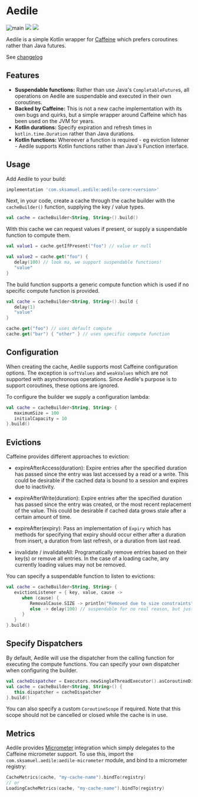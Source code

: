 # Aedile

![main](https://github.com/sksamuel/aedile/workflows/main/badge.svg)
[<img src="https://img.shields.io/maven-central/v/com.sksamuel.aedile/aedile-core.svg?label=latest%20release"/>](https://central.sonatype.com/search?q=aedile)
[<img src="https://img.shields.io/nexus/s/https/s01.oss.sonatype.org/com.sksamuel.aedile/aedile-core.svg?label=latest%20snapshot&style=plastic"/>](https://oss.sonatype.org/content/repositories/snapshots/com/sksamuel/aedile/aedile-core/)

Aedile is a simple Kotlin wrapper for [Caffeine](https://github.com/ben-manes/caffeine) which prefers coroutines rather
than Java futures.

See [changelog](changelog.md)

## Features

* **Suspendable functions:** Rather than use Java's `CompletableFuture`s, all operations on Aedile are suspendable and
  executed in their own coroutines.
* **Backed by Caffeine:** This is not a new cache implementation with its own bugs and quirks, but a simple wrapper
  around Caffeine which has been used on the JVM for years.
* **Kotlin durations:** Specify expiration and refresh times in `kotlin.time.Duration` rather than Java durations.
* **Kotlin functions:** Whereever a function is required - eg eviction listener - Aedile supports Kotlin functions
  rather than Java's Function interface.

## Usage

Add Aedile to your build:

```groovy
implementation 'com.sksamuel.aedile:aedile-core:<version>'
```

Next, in your code, create a cache through the cache builder with the `cacheBuilder()` function,
supplying the key / value types.

```kotlin
val cache = cacheBuilder<String, String>().build()
```

With this cache we can request values if present, or supply a suspendable function to compute them.

```kotlin
val value1 = cache.getIfPresent("foo") // value or null

val value2 = cache.get("foo") {
   delay(100) // look ma, we support suspendable functions!
   "value"
}
```

The build function supports a generic compute function which is used if no specific compute function is provided.

```kotlin
val cache = cacheBuilder<String, String>().build {
   delay(1)
   "value"
}

cache.get("foo") // uses default compute
cache.get("bar") { "other" } // uses specific compute function
```

## Configuration

When creating the cache, Aedile supports most Caffeine configuration options. The exception is `softValues`
and `weakValues` which are not supported with asynchronous operations. Since Aedile's purpose is to support coroutines,
these options are ignored.

To configure the builder we supply a configuration lambda:

```kotlin
val cache = cacheBuilder<String, String> {
   maximumSize = 100
   initialCapacity = 10
}.build()
```

## Evictions

Caffeine provides different approaches to eviction:

* expireAfterAccess(duration): Expire entries after the specified duration has passed since the entry was last accessed
  by a read or a write. This could be desirable if the cached data is bound to a session and expires due to inactivity.

* expireAfterWrite(duration): Expire entries after the specified duration has passed since the entry was created, or the
  most recent replacement of the value. This could be desirable if cached data grows stale after a certain amount of
  time.

* expireAfter(expiry): Pass an implementation of `Expiry` which has methods for specifying that expiry should occur
  either after a duration from insert, a duration from last refresh, or a duration from last read.

* invalidate / invalidateAll: Programatically remove entries based on their key(s) or remove all entries. In the case of
  a loading cache, any currently loading values may not be removed.

You can specify a suspendable function to listen to evictions:

```kotlin
val cache = cacheBuilder<String, String> {
   evictionListener = { key, value, cause ->
      when (cause) {
         RemovalCause.SIZE -> println("Removed due to size constraints")
         else -> delay(100) // suspendable for no real reason, but just to show you can!!
      }
   }
}.build()
```

## Specify Dispatchers

By default, Aedile will use the dispatcher from the calling function for executing the compute functions. You can specify your own
dispatcher when configuring the builder.

```kotlin
val cacheDispatcher = Executors.newSingleThreadExecutor().asCoroutineDispatcher()
val cache = cacheBuilder<String, String>() {
   this.dispatcher = cacheDispatcher
}.build()
```

You can also specify a custom `CoroutineScope` if required. Note that this scope should not be cancelled or closed while
the cache is in use.

## Metrics

Aedile provides [Micrometer](https://micrometer.io) integration which simply delegates to the Caffeine micrometer
support. To use this, import the `com.sksamuel.aedile:aedile-micrometer` module, and bind to a micrometer registry:

```kotlin
CacheMetrics(cache, "my-cache-name").bindTo(registry)
// or
LoadingCacheMetrics(cache, "my-cache-name").bindTo(registry)
```
